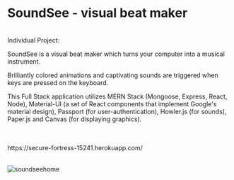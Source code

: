 
# SoundSee - visual beat maker
<br>
Individual Project:
<br>

SoundSee is a visual beat maker which turns your computer into a musical instrument.

Brilliantly colored animations and captivating sounds are triggered when keys are pressed on the keyboard.

This Full Stack application utilizes MERN Stack (Mongoose, Express, React, Node), Material-UI (a set of React components that implement Google's material design), Passport (for user-authentication), Howler.js (for sounds), Paper.js and Canvas (for displaying graphics).

<br>
<br>
https://secure-fortress-15241.herokuapp.com/

<br>
<br>

![soundseehome](https://user-images.githubusercontent.com/25890329/32032530-b69344ee-b9d5-11e7-97a8-5a65b633d879.gif)

